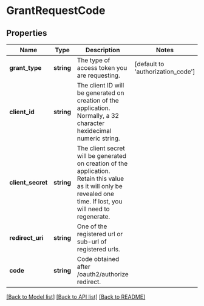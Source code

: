 # GrantRequestCode

## Properties
Name | Type | Description | Notes
------------ | ------------- | ------------- | -------------
**grant_type** | **string** | The type of access token you are requesting. | [default to 'authorization_code']
**client_id** | **string** | The client ID will be generated on creation of the application. Normally, a 32 character hexidecimal numeric string. | 
**client_secret** | **string** | The client secret will be generated on creation of the application. Retain this value as it will only be revealed one time. If lost, you will need to regenerate. | 
**redirect_uri** | **string** | One of the registered url or sub-url of registered urls. | 
**code** | **string** | Code obtained after /oauth2/authorize redirect. | 

[[Back to Model list]](../README.md#documentation-for-models) [[Back to API list]](../README.md#documentation-for-api-endpoints) [[Back to README]](../README.md)


